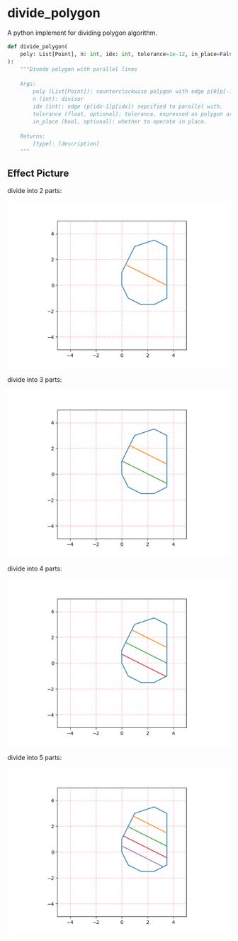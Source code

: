 # divide_polygon

A python implement for dividing polygon algorithm.

```py
def divide_polygon(
    poly: List[Point], n: int, idx: int, tolerance=1e-12, in_place=False
):
    """Divede polygon with parallel lines

    Args:
        poly (List[Point]): counterclockwise polygon with edge p[0]p[-1] on y axis.
        n (int): divisor
        idx (int): edge (p[idx-1]p[idx]) sepcified to parallel with.
        tolerance (float, optional): tolerance, expressed as polygon area percentage. Defaults to 1e-12.
        in_place (bool, optional): whether to operate in place.

    Returns:
        [type]: [description]
    """
```

## Effect Picture

divide into 2 parts:

![divide_2](./images/divide_2.png)

divide into 3 parts:

![divide_3](./images/divide_3.png)

divide into 4 parts:

![divide_4](./images/divide_4.png)

divide into 5 parts:

![divide_5](./images/divide_5.png)
